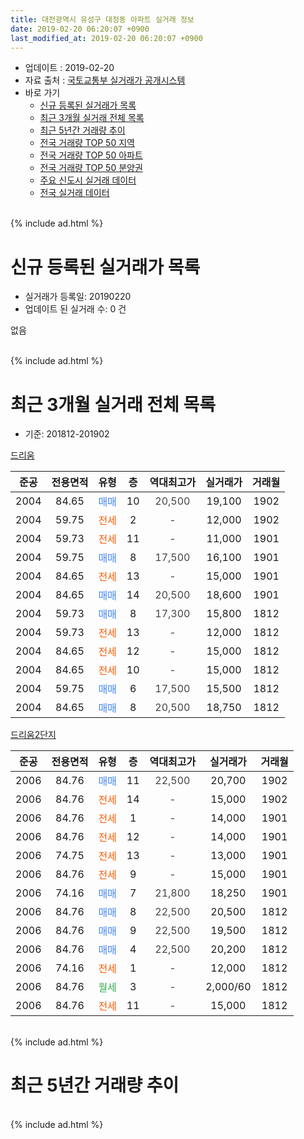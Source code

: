 ```yaml
---
title: 대전광역시 유성구 대정동 아파트 실거래 정보
date: 2019-02-20 06:20:07 +0900
last_modified_at: 2019-02-20 06:20:07 +0900
---
```


* 업데이트 : 2019-02-20
* 자료 출처 : [국토교통부 실거래가 공개시스템](http://rt.molit.go.kr)
* 바로 가기
    * [신규 등록된 실거래가 목록](#신규-등록된-실거래가-목록)
    * [최근 3개월 실거래 전체 목록](#최근-3개월-실거래-전체-목록)
    * [최근 5년간 거래량 추이](#최근-5년간-거래량-추이)
    * [전국 거래량 TOP 50 지역](https://inasie.github.io/apt-trade-info/최근-3개월-전국에서-가장-거래가-많이-발생한-지역)
    * [전국 거래량 TOP 50 아파트](https://inasie.github.io/apt-trade-info/최근-3개월-전국에서-가장-거래가-많이-발생한-아파트)
    * [전국 거래량 TOP 50 분양권](https://inasie.github.io/apt-trade-info/최근-3개월-전국에서-가장-거래가-많이-발생한-분양권)
    * [주요 신도시 실거래 데이터](https://inasie.github.io/apt-trade-info/주요-신도시)
    * [전국 실거래 데이터](https://inasie.github.io/apt-trade-info/전국)
<br>
{% include ad.html %}
<br>

# 신규 등록된 실거래가 목록
* 실거래가 등록일: 20190220
* 업데이트 된 실거래 수: 0 건

없음

<br>
{% include ad.html %}
<br>

# 최근 3개월 실거래 전체 목록
* 기준: 201812-201902


[드리움](https://search.naver.com/search.naver?query=%EB%8C%80%EC%A0%84%EA%B4%91%EC%97%AD%EC%8B%9C+%EC%9C%A0%EC%84%B1%EA%B5%AC+%EB%8C%80%EC%A0%95%EB%8F%99+%EB%93%9C%EB%A6%AC%EC%9B%80)

|준공|전용면적|유형|층|역대최고가|실거래가|거래월|
|:---:|:---:|:---:|:---:|:---:|:---:|:---:|
|2004|84.65|<span style="color:#4285f3">매매</span>|10|<span style="color:#444444">20,500</span>|19,100|1902|
|2004|59.75|<span style="color:#ff5a00">전세</span>|2|<span style="color:#444444">-</span>|12,000|1902|
|2004|59.73|<span style="color:#ff5a00">전세</span>|11|<span style="color:#444444">-</span>|11,000|1901|
|2004|59.75|<span style="color:#4285f3">매매</span>|8|<span style="color:#444444">17,500</span>|16,100|1901|
|2004|84.65|<span style="color:#ff5a00">전세</span>|13|<span style="color:#444444">-</span>|15,000|1901|
|2004|84.65|<span style="color:#4285f3">매매</span>|14|<span style="color:#444444">20,500</span>|18,600|1901|
|2004|59.73|<span style="color:#4285f3">매매</span>|8|<span style="color:#444444">17,300</span>|15,800|1812|
|2004|59.73|<span style="color:#ff5a00">전세</span>|13|<span style="color:#444444">-</span>|12,000|1812|
|2004|84.65|<span style="color:#ff5a00">전세</span>|12|<span style="color:#444444">-</span>|15,000|1812|
|2004|84.65|<span style="color:#ff5a00">전세</span>|10|<span style="color:#444444">-</span>|15,000|1812|
|2004|59.75|<span style="color:#4285f3">매매</span>|6|<span style="color:#444444">17,500</span>|15,500|1812|
|2004|84.65|<span style="color:#4285f3">매매</span>|8|<span style="color:#444444">20,500</span>|18,750|1812|

[드리움2단지](https://search.naver.com/search.naver?query=%EB%8C%80%EC%A0%84%EA%B4%91%EC%97%AD%EC%8B%9C+%EC%9C%A0%EC%84%B1%EA%B5%AC+%EB%8C%80%EC%A0%95%EB%8F%99+%EB%93%9C%EB%A6%AC%EC%9B%802%EB%8B%A8%EC%A7%80)

|준공|전용면적|유형|층|역대최고가|실거래가|거래월|
|:---:|:---:|:---:|:---:|:---:|:---:|:---:|
|2006|84.76|<span style="color:#4285f3">매매</span>|11|<span style="color:#444444">22,500</span>|20,700|1902|
|2006|84.76|<span style="color:#ff5a00">전세</span>|14|<span style="color:#444444">-</span>|15,000|1902|
|2006|84.76|<span style="color:#ff5a00">전세</span>|1|<span style="color:#444444">-</span>|14,000|1901|
|2006|84.76|<span style="color:#ff5a00">전세</span>|12|<span style="color:#444444">-</span>|14,000|1901|
|2006|74.75|<span style="color:#ff5a00">전세</span>|13|<span style="color:#444444">-</span>|13,000|1901|
|2006|84.76|<span style="color:#ff5a00">전세</span>|9|<span style="color:#444444">-</span>|15,000|1901|
|2006|74.16|<span style="color:#4285f3">매매</span>|7|<span style="color:#444444">21,800</span>|18,250|1901|
|2006|84.76|<span style="color:#4285f3">매매</span>|8|<span style="color:#444444">22,500</span>|20,500|1812|
|2006|84.76|<span style="color:#4285f3">매매</span>|9|<span style="color:#444444">22,500</span>|19,500|1812|
|2006|84.76|<span style="color:#4285f3">매매</span>|4|<span style="color:#444444">22,500</span>|20,200|1812|
|2006|74.16|<span style="color:#ff5a00">전세</span>|1|<span style="color:#444444">-</span>|12,000|1812|
|2006|84.76|<span style="color:#34a853">월세</span>|3|<span style="color:#444444">-</span>|2,000/60|1812|
|2006|84.76|<span style="color:#ff5a00">전세</span>|11|<span style="color:#444444">-</span>|15,000|1812|


<br>
{% include ad.html %}
<br>

# 최근 5년간 거래량 추이


<div style="width:100%;">
    <canvas id="deal_progress" height="200"></canvas>
</div>

<script>
new Chart(document.getElementById("deal_progress"), {
    type: 'line',
    data: {
        labels: ['201402','201403','201404','201405','201406','201407','201408','201409','201410','201411','201412','201501','201502','201503','201504','201505','201506','201507','201508','201509','201510','201511','201512','201601','201602','201603','201604','201605','201606','201607','201608','201609','201610','201611','201612','201701','201702','201703','201704','201705','201706','201707','201708','201709','201710','201711','201712','201801','201802','201803','201804','201805','201806','201807','201808','201809','201810','201811','201812','201901','201902'],
        datasets: [{
            label: '매매',
            pointRadius: 1,
            data: [11, 9, 3, 11, 5, 3, 14, 9, 9, 2, 7, 10, 3, 10, 5, 9, 4, 1, 6, 8, 13, 8, 7, 4, 5, 6, 8, 3, 9, 10, 12, 11, 9, 8, 11, 7, 9, 17, 2, 9, 9, 14, 6, 11, 10, 7, 12, 13, 5, 13, 7, 6, 5, 3, 6, 3, 9, 4, 6, 3, 2],
            borderColor: "rgba(255, 201, 14, 1)",
            backgroundColor: "rgba(255, 201, 14, 0.5)",
            fill: false,
            lineTension: 0
        },{
            label: '전월세',
            pointRadius: 1,
            data: [11, 10, 6, 3, 7, 4, 8, 5, 13, 4, 9, 14, 6, 4, 5, 8, 4, 9, 10, 10, 7, 5, 3, 6, 6, 11, 9, 4, 5, 7, 7, 12, 4, 3, 3, 3, 4, 5, 2, 10, 4, 6, 4, 1, 6, 5, 4, 7, 6, 6, 2, 5, 2, 3, 8, 2, 14, 0, 6, 6, 2],
            borderColor: "rgba(0, 141, 185, 1)",
            backgroundColor: "rgba(0, 141, 185, 0.5)",
            fill: false,
            lineTension: 0
        }
        ]
    },
    options: {
        responsive: true,
        title: {
            display: false
        },
        tooltips: {
            mode: 'index',
            intersect: false
        },
        hover: {
            mode: 'nearest',
            intersect: true
        },
        scales: {
            xAxes: [{
                display: true,
                scaleLabel: {
                    display: true,
                    labelString: '년/월'
                }
            }],
            yAxes: [{
                display: true,
                ticks: {
                    suggestedMin: 0,
                },
                scaleLabel: {
                    display: true,
                    labelString: '실거래 수'
                }
            }]
        }
    }
});

</script>


<br>
{% include ad.html %}
<br>

